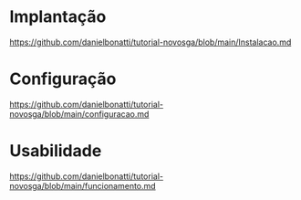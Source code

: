 # Implantação
https://github.com/danielbonatti/tutorial-novosga/blob/main/Instalacao.md

# Configuração
https://github.com/danielbonatti/tutorial-novosga/blob/main/configuracao.md

# Usabilidade
https://github.com/danielbonatti/tutorial-novosga/blob/main/funcionamento.md
